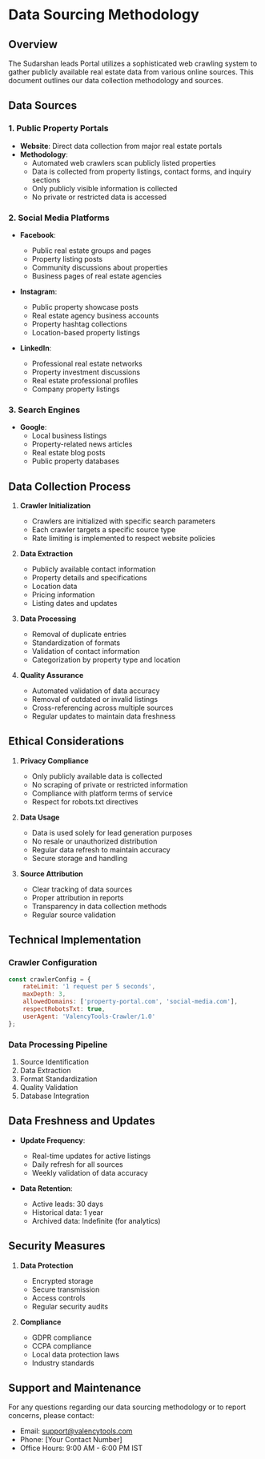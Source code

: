 # Data Sourcing Methodology

## Overview
The Sudarshan leads Portal utilizes a sophisticated web crawling system to gather publicly available real estate data from various online sources. This document outlines our data collection methodology and sources.

## Data Sources

### 1. Public Property Portals
- **Website**: Direct data collection from major real estate portals
- **Methodology**: 
  - Automated web crawlers scan publicly listed properties
  - Data is collected from property listings, contact forms, and inquiry sections
  - Only publicly visible information is collected
  - No private or restricted data is accessed

### 2. Social Media Platforms
- **Facebook**: 
  - Public real estate groups and pages
  - Property listing posts
  - Community discussions about properties
  - Business pages of real estate agencies

- **Instagram**:
  - Public property showcase posts
  - Real estate agency business accounts
  - Property hashtag collections
  - Location-based property listings

- **LinkedIn**:
  - Professional real estate networks
  - Property investment discussions
  - Real estate professional profiles
  - Company property listings

### 3. Search Engines
- **Google**:
  - Local business listings
  - Property-related news articles
  - Real estate blog posts
  - Public property databases

## Data Collection Process

1. **Crawler Initialization**
   - Crawlers are initialized with specific search parameters
   - Each crawler targets a specific source type
   - Rate limiting is implemented to respect website policies

2. **Data Extraction**
   - Publicly available contact information
   - Property details and specifications
   - Location data
   - Pricing information
   - Listing dates and updates

3. **Data Processing**
   - Removal of duplicate entries
   - Standardization of formats
   - Validation of contact information
   - Categorization by property type and location

4. **Quality Assurance**
   - Automated validation of data accuracy
   - Removal of outdated or invalid listings
   - Cross-referencing across multiple sources
   - Regular updates to maintain data freshness

## Ethical Considerations

1. **Privacy Compliance**
   - Only publicly available data is collected
   - No scraping of private or restricted information
   - Compliance with platform terms of service
   - Respect for robots.txt directives

2. **Data Usage**
   - Data is used solely for lead generation purposes
   - No resale or unauthorized distribution
   - Regular data refresh to maintain accuracy
   - Secure storage and handling

3. **Source Attribution**
   - Clear tracking of data sources
   - Proper attribution in reports
   - Transparency in data collection methods
   - Regular source validation

## Technical Implementation

### Crawler Configuration
```javascript
const crawlerConfig = {
    rateLimit: '1 request per 5 seconds',
    maxDepth: 3,
    allowedDomains: ['property-portal.com', 'social-media.com'],
    respectRobotsTxt: true,
    userAgent: 'ValencyTools-Crawler/1.0'
};
```

### Data Processing Pipeline
1. Source Identification
2. Data Extraction
3. Format Standardization
4. Quality Validation
5. Database Integration

## Data Freshness and Updates

- **Update Frequency**: 
  - Real-time updates for active listings
  - Daily refresh for all sources
  - Weekly validation of data accuracy

- **Data Retention**:
  - Active leads: 30 days
  - Historical data: 1 year
  - Archived data: Indefinite (for analytics)

## Security Measures

1. **Data Protection**
   - Encrypted storage
   - Secure transmission
   - Access controls
   - Regular security audits

2. **Compliance**
   - GDPR compliance
   - CCPA compliance
   - Local data protection laws
   - Industry standards

## Support and Maintenance

For any questions regarding our data sourcing methodology or to report concerns, please contact:
- Email: support@valencytools.com
- Phone: [Your Contact Number]
- Office Hours: 9:00 AM - 6:00 PM IST 